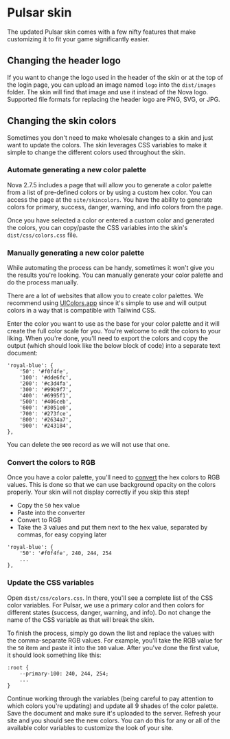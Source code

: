 # Pulsar skin

The updated Pulsar skin comes with a few nifty features that make customizing it to fit your game significantly easier.

## Changing the header logo

If you want to change the logo used in the header of the skin or at the top of the login page, you can upload an image named `logo` into the `dist/images` folder. The skin will find that image and use it instead of the Nova logo. Supported file formats for replacing the header logo are PNG, SVG, or JPG.

## Changing the skin colors

Sometimes you don't need to make wholesale changes to a skin and just want to update the colors. The skin leverages CSS variables to make it simple to change the different colors used throughout the skin.

### Automate generating a new color palette

Nova 2.7.5 includes a page that will allow you to generate a color palette from a list of pre-defined colors or by using a custom hex color. You can access the page at the `site/skincolors`. You have the ability to generate colors for primary, success, danger, warning, and info colors from the page.

Once you have selected a color or entered a custom color and generated the colors, you can copy/paste the CSS variables into the skin's `dist/css/colors.css` file.

### Manually generating a new color palette

While automating the process can be handy, sometimes it won't give you the results you're looking. You can manually generate your color palette and do the process manually.

There are a lot of websites that allow you to create color palettes. We recommend using [UIColors.app](https://uicolors.app/create) since it's simple to use and will output colors in a way that is compatible with Tailwind CSS.

Enter the color you want to use as the base for your color palette and it will create the full color scale for you. You're welcome to edit the colors to your liking. When you're done, you'll need to export the colors and copy the output (which should look like the below block of code) into a separate text document:

```
'royal-blue': {
    '50': '#f0f4fe',
    '100': '#dde6fc',
    '200': '#c3d4fa',
    '300': '#99b9f7',
    '400': '#6995f1',
    '500': '#406ceb',
    '600': '#3051e0',
    '700': '#273fce',
    '800': '#2634a7',
    '900': '#243184',
},
```

You can delete the `900` record as we will not use that one.

### Convert the colors to RGB

Once you have a color palette, you'll need to [convert](https://www.rapidtables.com/convert/color/index.html) the hex colors to RGB values. This is done so that we can use background opacity on the colors properly. Your skin will not display correctly if you skip this step!

- Copy the `50` hex value
- Paste into the converter
- Convert to RGB
- Take the 3 values and put them next to the hex value, separated by commas, for easy copying later

```
'royal-blue': {
    '50': '#f0f4fe', 240, 244, 254
    ...
},
```

### Update the CSS variables

Open `dist/css/colors.css`. In there, you'll see a complete list of the CSS color variables. For Pulsar, we use a primary color and then colors for different states (success, danger, warning, and info). Do not change the name of the CSS variable as that will break the skin.

To finish the process, simply go down the list and replace the values with the comma-separate RGB values. For example, you'll take the RGB value for the `50` item and paste it into the `100` value. After you've done the first value, it should look something like this:

```
:root {
    --primary-100: 240, 244, 254;
    ...
}
```

Continue working through the variables (being careful to pay attention to which colors you're updating) and update all 9 shades of the color palette. Save the document and make sure it's uploaded to the server. Refresh your site and you should see the new colors. You can do this for any or all of the available color variables to customize the look of your site.
